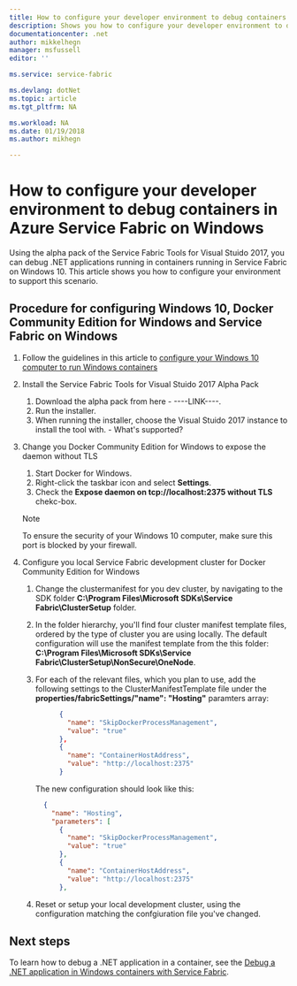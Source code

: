 ```yaml
---
title: How to configure your developer environment to debug containers with Azure Service Fabric and Visual Studio 2017 | Microsoft Docs
description: Shows you how to configure your developer environment to debug containers in Azure Service Fabric and Visual Studio 2017
documentationcenter: .net
author: mikkelhegn
manager: msfussell
editor: ''

ms.service: service-fabric

ms.devlang: dotNet
ms.topic: article
ms.tgt_pltfrm: NA

ms.workload: NA
ms.date: 01/19/2018
ms.author: mikhegn

---
```

# How to configure your developer environment to debug containers in Azure Service Fabric on Windows

Using the alpha pack of the Service Fabric Tools for Visual Stuido 2017, you can debug .NET applications running in containers running in Service Fabric on Windows 10. This article shows you how to configure your environment to support this scenario.

## Procedure for configuring Windows 10, Docker Community Edition for Windows and Service Fabric on Windows

1. Follow the guidelines in this article to [configure your Windows 10 computer to run Windows containers](https://docs.microsoft.com/en-us/virtualization/windowscontainers/quick-start/quick-start-windows-10)

1. Install the Service Fabric Tools for Visual Stuido 2017 Alpha Pack
    1. Download the alpha pack from here -  ----LINK----.
    1. Run the installer.
    1. When running the installer, choose the Visual Stuido 2017 instance to install the tool with. - What's supported?

1. Change you Docker Community Edition for Windows to expose the daemon without TLS
    1. Start Docker for Windows.
    1. Right-click the taskbar icon and select **Settings**.
    1. Check the **Expose daemon on tcp://localhost:2375 without TLS** chekc-box.

    > [!NOTE]
    > To ensure the security of your Windows 10 computer, make sure this port is blocked by your firewall.
    >
    >

1. Configure you local Service Fabric development cluster for Docker Community Edition for Windows
    1. Change the clustermanifest for you dev cluster, by navigating to the SDK folder **C:\Program Files\Microsoft SDKs\Service Fabric\ClusterSetup** folder.
    1. In the folder hierarchy, you'll find four cluster manifest template files, ordered by the type of cluster you are using locally. The default configuration will use the manifest template from the this folder: **C:\Program Files\Microsoft SDKs\Service Fabric\ClusterSetup\NonSecure\OneNode**.
    1. For each of the relevant files, which you plan to use, add the following settings to the ClusterManifestTemplate file under the **properties/fabricSettings/"name": "Hosting"** paramters array:
        ```json
              {
                "name": "SkipDockerProcessManagement",
                "value": "true"
              },
              {
                "name": "ContainerHostAddress",
                "value": "http://localhost:2375"
              }
        ```

        The new configuration should look like this:
        ```json
          {
            "name": "Hosting",
            "parameters": [
              {
                "name": "SkipDockerProcessManagement",
                "value": "true"
              },
              {
                "name": "ContainerHostAddress",
                "value": "http://localhost:2375"
              },
        ```

    1. Reset or setup your local development cluster, using the configuration matching the confgiuration file you've changed.

## Next steps
To learn how to debug a .NET application in a container, see the [Debug a .NET application in Windows containers with Service Fabric](service-fabric-how-to-debug-containers.md).